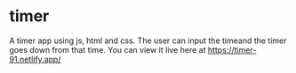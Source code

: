 # timer
 A timer app using js, html and css. The user can input the timeand the timer goes down from that time. You can view it live here at https://timer-91.netlify.app/
